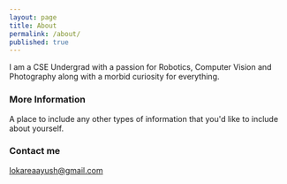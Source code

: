 ```yaml
---
layout: page
title: About
permalink: /about/
published: true
---
```


I am a CSE Undergrad with a passion for Robotics, Computer Vision and Photography along with a morbid curiosity for everything. 

### More Information

A place to include any other types of information that you'd like to include about yourself.

### Contact me

[lokareaayush@gmail.com](mailto:lokareaayush@gmail.com)
